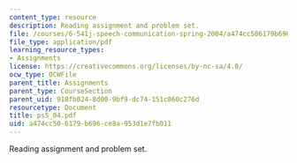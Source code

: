 ```yaml
---
content_type: resource
description: Reading assignment and problem set.
file: /courses/6-541j-speech-communication-spring-2004/a474cc506179b696ce8a953d1e7fb011_ps5_04.pdf
file_type: application/pdf
learning_resource_types:
- Assignments
license: https://creativecommons.org/licenses/by-nc-sa/4.0/
ocw_type: OCWFile
parent_title: Assignments
parent_type: CourseSection
parent_uid: 918fb024-8d00-9bf9-dc74-151c060c276d
resourcetype: Document
title: ps5_04.pdf
uid: a474cc50-6179-b696-ce8a-953d1e7fb011
---
```

Reading assignment and problem set.